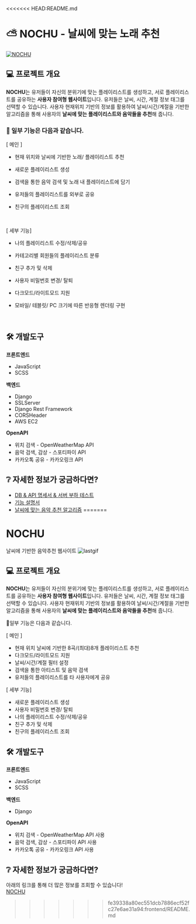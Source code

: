 <<<<<<< HEAD:README.md
# ⛅️ NOCHU - 날씨에 맞는 노래 추천

[![NOCHU](http://img.youtube.com/vi/RCN3c2r-Li8/0.jpg)](http://www.youtube.com/watch?v=RCN3c2r-Li8 "NOCHU - 날씨에 맞는 노래 추천")

## 💻 프로젝트 개요

<b>NOCHU</b>는 유저들이 자신의 분위기에 맞는 플레이리스트를 생성하고, 서로 플레이리스트를 공유하는 <b>사용자 참여형 웹사이트</b>입니다. 유저들은 날씨, 시간, 계절 정보 태그를 선택할 수 있습니다.
사용자 현재위치 기반의 정보를 활용하여 날씨/시간/계절을 기반한 알고리즘을 통해 사용자의 <b>날씨에 맞는 플레이리스트와 음악들을 추천</b>해 줍니다.
<br/>

### 📑 일부 기능은 다음과 같습니다.<br/>

[ 메인 ]

- 현재 위치와 날씨에 기반한 노래/ 플레이리스트 추천
- 새로운 플레이리스트 생성
- 검색을 통한 음악 검색 및 노래 내 플레이리스트에 담기
- 유저들의 플레이리스트를 외부로 공유
- 친구의 플레이리스트 조회

  <br/>

[ 세부 기능]

- 나의 플레이리스트 수정/삭제/공유
- 카테고리별 회원들의 플레이리스트 분류
- 친구 추가 및 삭제
- 사용자 비밀번호 변경/ 탈퇴
- 다크모드/라이트모드 지원
- 모바일/ 테블릿/ PC 크기에 따른 반응형 렌더링 구현

  <br/>

## 🛠 개발도구

<b>프론트엔드</b>

- JavaScript
- SCSS

<b>백엔드</b>

- Django
- SSLServer
- Django Rest Framework
- CORSHeader
- AWS EC2

<b>OpenAPI</b>

- 위치 검색 - OpenWeatherMap API
- 음악 검색, 감상 - 스포티파이 API
- 카카오톡 공유 - 카카오링크 API
  <br/>

## ❔ 자세한 정보가 궁금하다면?

- [DB & API 명세서 & 서버 부하 테스트](https://nickel-saturnalia-707.notion.site/808ad53c024640d5ad3924a29a8354b7)
- [기능 설명서](https://www.notion.so/64c0d17613e3475eb165de9cfe9e7030)
- [날씨에 맞는 음악 추천 알고리즘](https://www.notion.so/4dcdc7323194489f95d95c2949ae14cd)
=======
# NOCHU

날씨에 기반한 음악추천 웹사이트
![lastgif](https://user-images.githubusercontent.com/57476918/126435711-61a024a8-6960-477d-89ad-c073c24587a5.gif)

## 💻 프로젝트 개요

<b>NOCHU</b>는 유저들이 자신의 분위기에 맞는 플레이리스트를 생성하고, 서로 플레이리스트를 공유하는 <b>사용자 참여형 웹사이트</b>입니다. 유저들은 날씨, 시간, 계절 정보 태그를 선택할 수 있습니다.
사용자 현재위치 기반의 정보를 활용하여 날씨/시간/계절을 기반한 알고리즘을 통해 사용자의 <b>날씨에 맞는 플레이리스트와 음악들을 추천</b>해 줍니다.
<br/>

📑일부 기능은 다음과 같습니다.<br/>

[ 메인 ]

- 현재 위치 날씨에 기반한 8곡/(최대)8개 플레이리스트 추천
- 다크모드/라이트모드 지원
- 날씨/시간/계절 필터 설정
- 검색을 통한 아티스트 및 음악 검색
- 유저들의 플레이리스트를 타 사용자에게 공유
  <br/>

[ 세부 기능]

- 새로운 플레이리스트 생성
- 사용자 비밀번호 변경/ 탈퇴
- 나의 플레이리스트 수정/삭제/공유
- 친구 추가 및 삭제
- 친구의 플레이리스트 조회

## 🛠 개발도구

<b>프론트엔드</b>

- JavaScript
- SCSS

<b>백엔드</b>

- Django

<b>OpenAPI</b>

- 위치 검색 - OpenWeatherMap API 사용
- 음악 검색, 감상 - 스포티파이 API 사용
- 카카오톡 공유 - 카카오링크 API 사용

## ❔ 자세한 정보가 궁금하다면?

아래의 링크를 통해 더 많은 정보를 조회할 수 있습니다! <br/>
[NOCHU](https://cut-cricket-568.notion.site/70a100ca90e9481585f47f8a882a954a)
>>>>>>> fe39338a80ec551dcb7886ecf52fc27e6ae31a94:frontend/README.md
